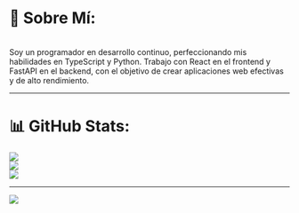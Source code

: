 # 💫 Sobre Mí:
<br>Soy un programador en desarrollo continuo, perfeccionando mis habilidades en TypeScript y Python. Trabajo con React en el frontend y FastAPI en el backend, con el objetivo de crear aplicaciones web efectivas y de alto rendimiento.<br>

---
# 📊 GitHub Stats:
![](https://github-readme-stats.vercel.app/api?username=cristoge&theme=shadow_blue&hide_border=false&include_all_commits=false&count_private=false)<br/>
![](https://github-readme-streak-stats.herokuapp.com/?user=cristoge&theme=shadow_blue&hide_border=false)<br/>
![](https://github-readme-stats.vercel.app/api/top-langs/?username=cristoge&theme=shadow_blue&hide_border=false&include_all_commits=false&count_private=false&layout=compact)

---
[![](https://visitcount.itsvg.in/api?id=cristoge&icon=7&color=0)](https://visitcount.itsvg.in)

<!-- Proudly created with GPRM ( https://gprm.itsvg.in ) -->
